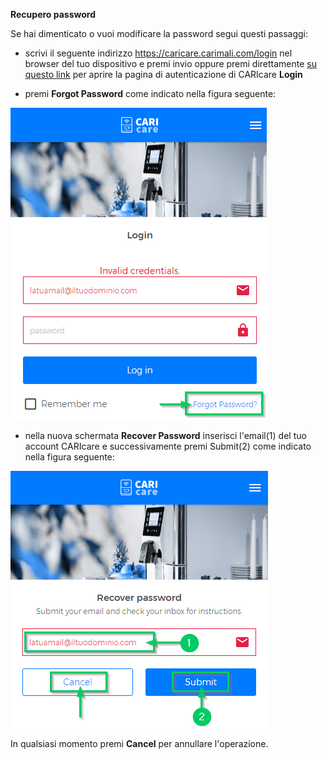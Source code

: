 **Recupero password**

Se hai dimenticato o vuoi modificare la password segui questi passaggi:

- scrivi il seguente indirizzo https://caricare.carimali.com/login nel browser del tuo dispositivo e premi invio oppure premi direttamente [su questo link](https://caricare.carimali.com/login) per aprire la pagina di autenticazione di CARIcare **Login**

- premi **Forgot Password** come indicato nella figura seguente:

![Forgot Passwrod](_images/recover-password-step-1.png)

- nella nuova schermata **Recover Password** inserisci l'email(1) del tuo account CARIcare e successivamente premi Submit(2) come indicato nella figura seguente:

![Recover Passwrod](_images/recover-password-step-2.png)

In qualsiasi momento premi **Cancel** per annullare l'operazione.


